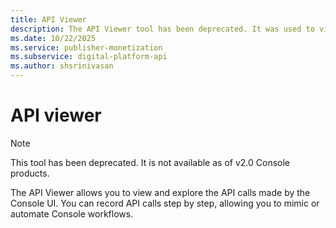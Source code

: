 ```yaml
---
title: API Viewer
description: The API Viewer tool has been deprecated. It was used to view and explore the API calls made by the Console UI.
ms.date: 10/22/2025
ms.service: publisher-monetization
ms.subservice: digital-platform-api
ms.author: shsrinivasan
---
```


# API viewer

> [!NOTE]
> This tool has been deprecated. It is not available as of v2.0 Console products.

The API Viewer allows you to view and explore the API calls made by the Console UI. You can record API calls step by step, allowing you to mimic or automate Console workflows.
